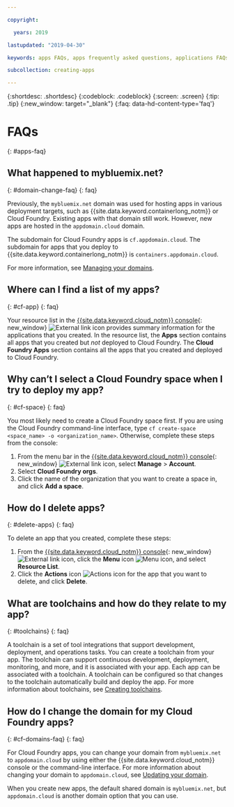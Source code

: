 ```yaml
---

copyright:

  years: 2019

lastupdated: "2019-04-30"

keywords: apps FAQs, apps frequently asked questions, applications FAQs, applications frequently asked questions

subcollection: creating-apps

---
```


{:shortdesc: .shortdesc}
{:codeblock: .codeblock}
{:screen: .screen}
{:tip: .tip}
{:new_window: target="_blank"}
{:faq: data-hd-content-type='faq'}


# FAQs
{: #apps-faq}

## What happened to mybluemix.net?
{: #domain-change-faq}
{: faq}

Previously, the `mybluemix.net` domain was used for hosting apps in various deployment targets, such as {{site.data.keyword.containerlong_notm}} or Cloud Foundry. Existing apps with that domain still work. However, new apps are hosted in the `appdomain.cloud` domain.

The subdomain for Cloud Foundry apps is `cf.appdomain.cloud`. The subdomain for apps that you deploy to {{site.data.keyword.containerlong_notm}} is `containers.appdomain.cloud`.

For more information, see [Managing your domains](/docs/apps?topic=creating-apps-update-domain).

## Where can I find a list of my apps?
{: #cf-app}
{: faq}

Your resource list in the [{{site.data.keyword.cloud_notm}} console](https://{DomainName}){: new_window} ![External link icon](../icons/launch-glyph.svg "External link icon") provides summary information for the applications that you created. In the resource list, the **Apps** section contains all apps that you created but *not* deployed to Cloud Foundry. The **Cloud Foundry Apps** section contains all the apps that you created and deployed to Cloud Foundry.

## Why can’t I select a Cloud Foundry space when I try to deploy my app?
{: #cf-space}
{: faq}

You most likely need to create a Cloud Foundry space first. If you are using the Cloud Foundry command-line interface, type `cf create-space <space_name> -o <organization_name>`. Otherwise, complete these steps from the console:

1. From the menu bar in the [{{site.data.keyword.cloud_notm}} console](https://{DomainName}){: new_window} ![External link icon](../icons/launch-glyph.svg "External link icon"), select **Manage** > **Account**.
2. Select **Cloud Foundry orgs**.
3. Click the name of the organization that you want to create a space in, and click **Add a space**.

## How do I delete apps?
{: #delete-apps}
{: faq}

To delete an app that you created, complete these steps:

1. From the [{{site.data.keyword.cloud_notm}} console](https://{DomainName}){: new_window} ![External link icon](../icons/launch-glyph.svg "External link icon"), click the **Menu** icon ![Menu icon](../icons/icon_hamburger.svg), and select **Resource List**.
2. Click the **Actions** icon ![Actions icon](../icons/action-menu-icon.svg) for the app that you want to delete, and click **Delete**.

## What are toolchains and how do they relate to my app?
{: #toolchains}
{: faq}

A toolchain is a set of tool integrations that support development, deployment, and operations tasks. You can create a toolchain from your app. The toolchain can support continuous development, deployment, monitoring, and more, and it is associated with your app. Each app can be associated with a toolchain. A toolchain can be configured so that changes to the toolchain automatically build and deploy the app. For more information about toolchains, see [Creating toolchains](/docs/services/ContinuousDelivery?topic=ContinuousDelivery-toolchains_getting_started).

## How do I change the domain for my Cloud Foundry apps?
{: #cf-domains-faq}
{: faq}

For Cloud Foundry apps, you can change your domain from `mybluemix.net` to `appdomain.cloud` by using either the {{site.data.keyword.cloud_notm}} console or the command-line interface. For more information about changing your domain to `appdomain.cloud`, see [Updating your domain](/docs/cloud-foundry-public?topic=cloud-foundry-public-update-domain).

When you create new apps, the default shared domain is `mybluemix.net`, but `appdomain.cloud` is another domain option that you can use.
